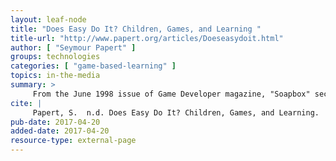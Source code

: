 ```yaml
---
layout: leaf-node
title: "Does Easy Do It? Children, Games, and Learning "
title-url: "http://www.papert.org/articles/Doeseasydoit.html"
author: [ "Seymour Papert" ]
groups: technologies
categories: [ "game-based-learning" ]
topics: in-the-media
summary: >
     From the June 1998 issue of Game Developer magazine, "Soapbox" section, page 88. Also included is a letter in response to Papert's article and Papert's response to that letter, both of which appeared in the September 1998 issue of the magazine. Reprinted with permission.
cite: |
     Papert, S.  n.d. Does Easy Do It? Children, Games, and Learning.  Retrieved from http://www.papert.org/articles/Doeseasydoit.html
pub-date: 2017-04-20
added-date: 2017-04-20
resource-type: external-page
---
```

